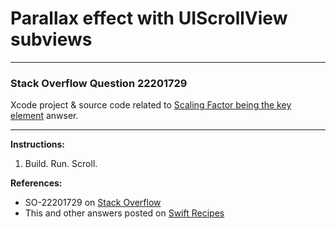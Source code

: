 # Parallax effect with UIScrollView subviews

---

### Stack Overflow Question 22201729
Xcode project & source code related to [Scaling Factor being the key element](http://stackoverflow.com/a/33723894/218152) anwser.

---

**Instructions:**

1. Build. Run. Scroll.

**References:**

- SO-22201729 on [Stack Overflow](http://stackoverflow.com/questions/22201729/parallax-effect-with-uiscrollview-subviews)
- This and other answers posted on [Swift Recipes](http://swiftarchitect.com/recipes/)

